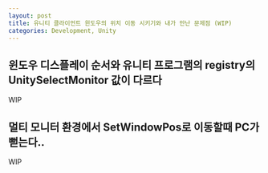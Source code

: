 ```yaml
---
layout: post
title: 유니티 클라이언트 윈도우의 위치 이동 시키기와 내가 만난 문제점 (WIP)
categories: Development, Unity
---
```


## 윈도우 디스플레이 순서와 유니티 프로그램의 registry의 UnitySelectMonitor 값이 다르다

WIP

## 멀티 모니터 환경에서 SetWindowPos로 이동할때 PC가 뻗는다..

WIP